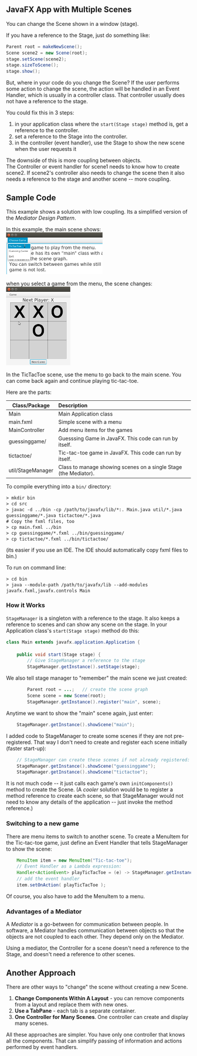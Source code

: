 ## JavaFX App with Multiple Scenes

You can change the Scene shown in a window (stage).

If you have a reference to the Stage, just do
something like:
```java
Parent root = makeNewScene();
Scene scene2 = new Scene(root);
stage.setScene(scene2);
stage.sizeToScene();
stage.show();
```

But, where in your code do you change the Scene?
If the user performs some action to change the scene, 
the action will be handled in an Event Handler,
which is usually in a controller class.
That controller usually does not have a reference to the stage.

You could fix this in 3 steps:

1. in your application class where the `start(Stage stage)` method is, get a reference to the controller.
2. set a reference to the Stage into the controller.
3. in the controller (event handler), use the Stage to show the new scene when the user requests it

The downside of this is more coupling between objects.  
The Controller or event handler for scene1 needs
to know how to create scene2.  If scene2's controller
also needs to change the scene then it also needs a reference
to the stage and another scene -- more coupling.

## Sample Code

This example shows a solution with low coupling.
Its a simplified version of the *Mediator Design Pattern*.

In this example, the main scene shows:    
![main scene](images/main_scene.png)

when you select a game from the menu, the scene changes:    
![tic-tac-toe](images/tictactoe.png)

In the TicTacToe scene, use the menu to go back to the main scene.
You can come back again and continue playing tic-tac-toe.

Here are the parts:

| Class/Package  | Description        |
|----------------|:-------------------|
| Main           | Main Application class |
| main.fxml      | Simple scene with a menu |
| MainController | Add menu items for the games |
| guessinggame/  | Guesssing Game in JavaFX. This code can run by itself. |
| tictactoe/     | Tic-tac-toe game in JavaFX. This code can run by itself. |
| util/StageManager | Class to manage showing scenes on a single Stage (the Mediator). |

To compile everything into a `bin/` directory:

```
> mkdir bin
> cd src
> javac -d ../bin -cp /path/to/javafx/lib/*:. Main.java util/*.java guessinggame/*.java tictactoe/*.java
# Copy the fxml files, too
> cp main.fxml ../bin
> cp guessinggame/*.fxml ../bin/guessinggame/
> cp tictactoe/*.fxml ../bin/tictactoe/
```
(its easier if you use an IDE. The IDE should automatically copy fxml files to bin.)

To run on command line: 

```
> cd bin
> java --module-path /path/to/javafx/lib --add-modules javafx.fxml,javafx.controls Main
```

### How it Works

`StageManager` is a singleton with a reference to the stage.  It also keeps a reference to scenes and can show any scene on the stage.  In your Application class's `start(Stage stage)` method do this:

```java
class Main extends javafx.application.Application {

    public void start(Stage stage) {
        // Give StageManager a reference to the stage
        StageManager.getInstance().setStage(stage);
```

We also tell stage manager to "remember" the main scene we just created:

```java
        Parent root = ...;   // create the scene graph
        Scene scene = new Scene(root);
        StageManager.getInstance().register("main", scene);
```

Anytime we want to show the "main" scene again, just enter:
```java
    StageManager.getInstance().showScene("main");
```

I added code to StageManager to create some scenes if they are not pre-registered.  That way I don't need to create and register each scene initially (faster start-up):
```java
    // StageManager can create these scenes if not already registered:
    StageManager.getInstance().showScene("guessinggame");
    StageManager.getInstance().showScene("tictactoe");
```

It is not much code -- it just calls each game's own `initComponents()`
method to create the Scene. (A *cooler* solution would be to register a method
reference to create each scene, so that StageManager would not need to know
any details of the application -- just invoke the method reference.)

### Switching to a new game

There are menu items to switch to another scene.
To create a MenuItem for the Tic-tac-toe game, just
define an Event Handler that tells StageManager to show the scene:

```java
    MenuItem item = new MenuItem("Tic-tac-toe");
    // Event Handler as a Lambda expression:
    Handler<ActionEvent> playTicTacToe = (e) -> StageManager.getInstance().showScene("tictactoe");
    // add the event handler
    item.setOnAction( playTicTacToe );
```
Of course, you also have to add the MenuItem to a menu.

### Advantages of a Mediator

A *Mediator* is a go-between for communication between people.
In software, a Mediator handles communication between objects so that
the objects are not coupled to each other. They depend only on the Mediator.

Using a mediator, the Controller for a scene doesn't need a reference
to the Stage, and doesn't need a reference to other scenes.


## Another Approach

There are other ways to "change" the scene without creating a new Scene.

1. **Change Components Within A Layout** - you can remove components from a layout and replace them with new ones.
2. **Use a TabPane** - each tab is a separate container.  
3. **One Controller for Many Scenes**. One controller can create and display many scenes.

All these approaches are simpler.  You have only one controller that knows all the components.  That can simplify passing of information and actions performed by event handlers.
